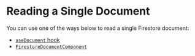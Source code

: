 # Reading a Single Document

You can use one of the ways below to read a single Firestore document:

 - [`useDocument` hook](../hooks/useDocument-hook.md)
 - [`FirestoreDocumentComponent`](../components/FirestoreDocumentComponent.md)